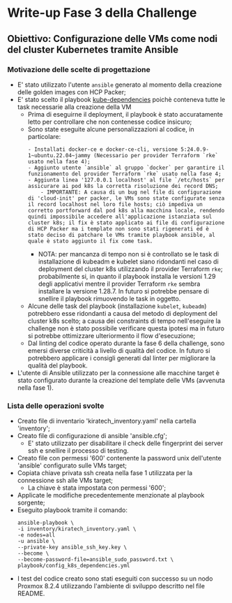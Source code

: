 # Write-up Fase 3 della Challenge

## Obiettivo: Configurazione delle VMs come nodi del cluster Kubernetes tramite Ansible

### Motivazione delle scelte di progettazione

- E' stato utilizzato l'utente `ansible` generato al momento della creazione delle golden images con HCP Packer;
- E' stato scelto il playbook [kube-dependencies](https://github.com/torgeirl/kubernetes-playbooks/blob/main/playbooks/kube-dependencies.yml) poichè conteneva tutte le task necessarie alla creazione della VM
    - Prima di eseguirne il deployment, il playbook è stato accuratamente letto per controllare che non contenesse codice insicuro;
    - Sono state eseguite alcune personalizzazioni al codice, in particolare:
        ```
        - Installati docker-ce e docker-ce-cli, versione 5:24.0.9-1~ubuntu.22.04~jammy (Necessario per provider Terraform `rke` usato nella fase 4);
        - Aggiunto utente `ansible` al gruppo `docker` per garantire il funzionamento del provider Terraform `rke` usato nella fase 4;
        - Aggiunta linea '127.0.0.1 localhost' al file `/etc/hosts` per assicurare ai pod k8s la corretta risoluzione dei record DNS;
            - IMPORTANTE: A causa di un bug nel file di configurazione di 'cloud-init' per packer, le VMs sono state configurate senza il record localhost nel loro file hosts; ciò impediva un corretto portforward dal pod k8s alla macchina locale, rendendo quindi impossibile accedere all'applicazione istanziata sul cluster k8s; il fix è stato applicato ai file di configurazione di HCP Packer ma i template non sono stati rigenerati ed è stato deciso di patchare le VMs tramite playbook ansible, al quale è stato aggiunto il fix come task.
        ```
        - NOTA: per mancanza di tempo non si è controllato se le task di installazione di kubeadm e kubelet siano ridondanti nel caso di deployment del cluster k8s utilizzando il provider Terraform `rke`; probabilmente si, in quanto il playbook installa le versioni 1.29 degli applicativi mentre il provider Terraform `rke` sembra installare la versione 1.28.7. In futuro si potrebbe pensare di snellire il playbook rimuovendo le task in oggetto.
    - Alcune delle task del playbook (installazione `kubelet`, `kubeadm`) potrebbero esse ridondanti a causa del metodo di deployment del cluster k8s scelto; a causa dei constraints di tempo nell'eseguire la challenge non è stato possibile verificare questa ipotesi ma in futuro si potrebbe ottimizzare ulteriormento il flow d'esecuzione;
    - Dal linting del codice operato durante la fase 6 della challenge, sono emersi diverse criticità a livello di qualità del codice. In futuro si potrebbero applicare i consigli generati dal linter per migliorare la qualità del playbook.
- L'utente di Ansible utilizzato per la connessione alle macchine target è stato configurato durante la creazione del template delle VMs (avvenuta nella fase 1).

### Lista delle operazioni svolte

- Creato file di inventario 'kiratech_inventory.yaml' nella cartella 'inventory';
- Creato file di configurazione di ansible 'ansible.cfg';
    - E' stato utilizzato per disabilitare il check delle fingerprint dei server ssh e snellire il processo di testing.
- Creato file con permessi '600' contenente la password unix dell'utente 'ansible' configurato sulle VMs target;
- Copiata chiave privata ssh creata nella fase 1 utilizzata per la connessione ssh alle VMs target;
    - La chiave è stata impostata con permessi '600';
- Applicate le modifiche precedentemente menzionate al playbook sorgente;
- Eseguito playbook tramite il comando:
    ```
    ansible-playbook \
    -i inventory/kiratech_inventory.yaml \
    -e nodes=all
    -u ansible \
    --private-key ansible_ssh_key.key \
    --become \
    --become-password-file=ansible_sudo_password.txt \
    playbook/config_k8s_dependencies.yml
    ```
- I test del codice creato sono stati eseguiti con successo su un nodo Proxmox 8.2.4 utilizzando l'ambiente di sviluppo descritto nel file README.